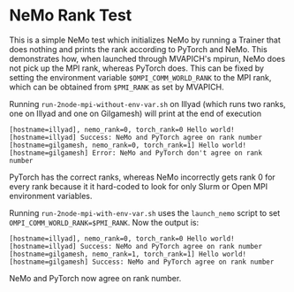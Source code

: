 # NeMo Rank Test

This is a simple NeMo test which initializes NeMo by running a Trainer that does nothing and prints the rank according to PyTorch and NeMo. This demonstrates how, when launched through MVAPICH's mpirun, NeMo does not pick up the MPI rank, whereas PyTorch does. This can be fixed by setting the environment variable `$OMPI_COMM_WORLD_RANK` to the MPI rank, which can be obtained from `$PMI_RANK` as set by MVAPICH.

Running `run-2node-mpi-without-env-var.sh` on Illyad (which runs two ranks, one on Illyad and one on Gilgamesh) will print at the end of execution

```
[hostname=illyad], nemo_rank=0, torch_rank=0 Hello world!
[hostname=illyad] Success: NeMo and PyTorch agree on rank number
[hostname=gilgamesh, nemo_rank=0, torch_rank=1] Hello world!
[hostname=gilgamesh] Error: NeMo and PyTorch don't agree on rank number
```

PyTorch has the correct ranks, whereas NeMo incorrectly gets rank 0 for every rank because it it hard-coded to look for only Slurm or Open MPI environment variables.

Running `run-2node-mpi-with-env-var.sh` uses the `launch_nemo` script to set `OMPI_COMM_WORLD_RANK=$PMI_RANK`. Now the output is:

```
[hostname=illyad], nemo_rank=0, torch_rank=0 Hello world!
[hostname=illyad] Success: NeMo and PyTorch agree on rank number
[hostname=gilgamesh, nemo_rank=1, torch_rank=1] Hello world!
[hostname=gilgamesh] Success: NeMo and PyTorch agree on rank number
```

NeMo and PyTorch now agree on rank number.
